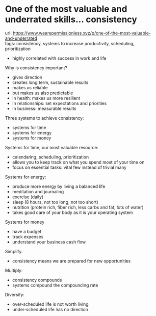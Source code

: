 # One of the most valuable and underrated skills... consistency

url: <https://www.wearepermissionless.xyz/p/one-of-the-most-valuable-and-underrated> \
tags: consistency, systems to increase productivity, scheduling, prioritization

- highly correlated with success in work and life

Why is consistency important?

- gives direction
- creates long term, sustainable results
- makes us reliable
- but makes us also predictable
- in health: makes us more resilient
- in relationships: set expectations and priorities
- in business: measurable results

Three systems to achieve consistency:

- systems for time
- systems for energy
- systems for money

Systems for time, our most valuable resource:

- calendaring, scheduling, prioritization
- allows you to keep track on what you spend most of your time on
- focus on essential tasks: vital few instead of trivial many

Systems for energy:

- produce more energy by living a balanced life
- meditation and journaling
- exercise (daily)
- sleep (8 hours, not too long, not too short)
- nutrition (protein rich, fiber rich, less carbs and fat, lots of water)
- takes good care of your body as it is your operating system

Systems for money

- have a budget
- track expenses
- understand your business cash flow

Simplify:

- consistency means we are prepared for new opportunities

Multiply:

- consistency compounds
- systems compound the compounding rate

Diversify:

- over-scheduled life is not worth living
- under-scheduled life has no direction